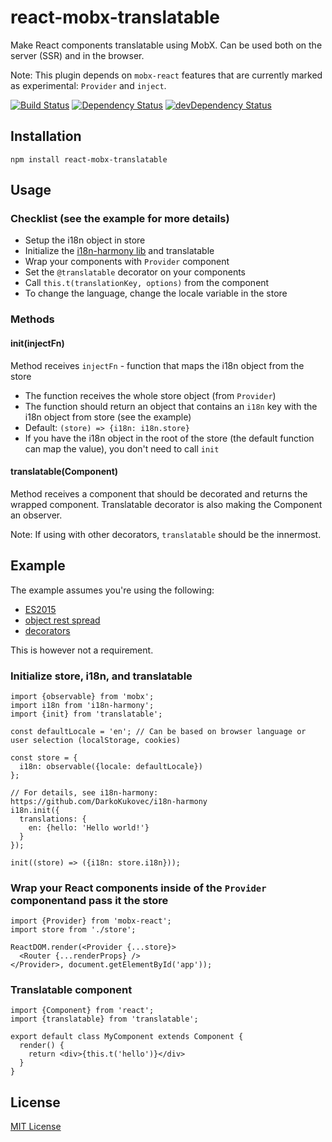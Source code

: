 # react-mobx-translatable

Make React components translatable using MobX. Can be used both on the server (SSR) and in the browser.

Note: This plugin depends on ``mobx-react`` features that are currently marked as experimental: ``Provider`` and ``inject``.

[![Build Status](https://travis-ci.org/infinum/react-mobx-translatable.svg?branch=master)](https://travis-ci.org/infinum/react-mobx-translatable)
[![Dependency Status](https://david-dm.org/infinum/react-mobx-translatable.svg)](https://david-dm.org/infinum/react-mobx-translatable)
[![devDependency Status](https://david-dm.org/infinum/react-mobx-translatable/dev-status.svg)](https://david-dm.org/infinum/react-mobx-translatable#info=devDependencies)

## Installation

    npm install react-mobx-translatable

## Usage

### Checklist (see the example for more details)

* Setup the i18n object in store
* Initialize the [i18n-harmony lib](https://github.com/DarkoKukovec/i18n-harmony) and translatable
* Wrap your components with ``Provider`` component
* Set the ``@translatable`` decorator on your components
* Call ``this.t(translationKey, options)`` from the component
* To change the language, change the locale variable in the store

### Methods

#### init(injectFn)

Method receives ``injectFn`` - function that maps the i18n object from the store
* The function receives the whole store object (from ``Provider``)
* The function should return an object that contains an ``i18n`` key with the i18n object from store (see the example)
* Default: ``(store) => {i18n: i18n.store}``
* If you have the i18n object in the root of the store (the default function can map the value), you don't need to call ``init``

#### translatable(Component)

Method receives a component that should be decorated and returns the wrapped component. Translatable decorator is also making the Component an observer.

Note: If using with other decorators, ``translatable`` should be the innermost.

## Example

The example assumes you're using the following:
* [ES2015](https://babeljs.io/docs/plugins/preset-es2015/)
* [object rest spread](http://babeljs.io/docs/plugins/transform-object-rest-spread/)
* [decorators](https://github.com/loganfsmyth/babel-plugin-transform-decorators-legacy)

This is however not a requirement.

### Initialize store, i18n, and translatable

    import {observable} from 'mobx';
    import i18n from 'i18n-harmony';
    import {init} from 'translatable';

    const defaultLocale = 'en'; // Can be based on browser language or user selection (localStorage, cookies)

    const store = {
      i18n: observable({locale: defaultLocale})
    };

    // For details, see i18n-harmony: https://github.com/DarkoKukovec/i18n-harmony
    i18n.init({
      translations: {
        en: {hello: 'Hello world!'}
      }
    });

    init((store) => ({i18n: store.i18n}));

### Wrap your React components inside of the ``Provider`` componentand pass it the store

    import {Provider} from 'mobx-react';
    import store from './store';

    ReactDOM.render(<Provider {...store}>
      <Router {...renderProps} />
    </Provider>, document.getElementById('app'));

### Translatable component

    import {Component} from 'react';
    import {translatable} from 'translatable';

    export default class MyComponent extends Component {
      render() {
        return <div>{this.t('hello')}</div>
      }
    }

## License
[MIT License](LICENSE)
